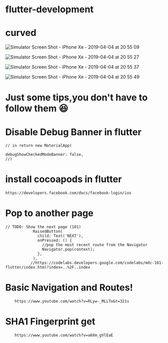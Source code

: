 # flutter-development


# curved
![Simulator Screen Shot - iPhone Xʀ - 2019-04-04 at 20 55 09](https://user-images.githubusercontent.com/38970774/55557259-0f5d8a00-571c-11e9-81d9-e5d651d9195b.png)

![Simulator Screen Shot - iPhone Xʀ - 2019-04-04 at 20 55 27](https://user-images.githubusercontent.com/38970774/55557263-11bfe400-571c-11e9-9a01-b15db17e7f4e.png)

![Simulator Screen Shot - iPhone Xʀ - 2019-04-04 at 20 55 37](https://user-images.githubusercontent.com/38970774/55557266-12f11100-571c-11e9-80d3-798b7ded19f9.png)

![Simulator Screen Shot - iPhone Xʀ - 2019-04-04 at 20 55 49](https://user-images.githubusercontent.com/38970774/55557268-14bad480-571c-11e9-9910-c515a096a1be.png)
























#  Just some tips,you don't have to follow them 😆


# Disable Debug Banner in flutter

    // in return new MaterialApp(
  
    debugShowCheckedModeBanner: false,
    //)
  
  
# install cocoapods in flutter
    https://developers.facebook.com/docs/facebook-login/ios
  
  
# Pop to another page

    // TODO: Show the next page (101) 
                RaisedButton(
                  child: Text('NEXT'),
                  onPressed: () {
                    //pop the most recent route from the Navigator
                    Navigator.pop(context);
                  },
                ),
               //https://codelabs.developers.google.com/codelabs/mdc-101-flutter/index.html?index=..%2F..index
                
             
#  Basic Navigation and Routes!

        https://www.youtube.com/watch?v=RLyw-_MLLTo&t=321s
        
# SHA1 Fingerprint get

        https://www.youtube.com/watch?v=a6Xm_gVlEaE
